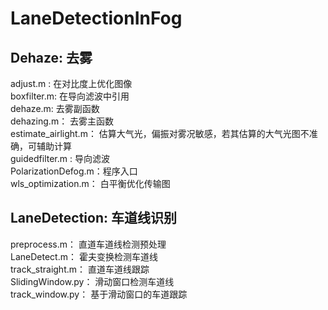 # LaneDetectionInFog
## Dehaze: 去雾      
   adjust.m : 在对比度上优化图像     
   boxfilter.m:  在导向滤波中引用       
   dehaze.m: 去雾副函数      
   dehazing.m： 去雾主函数        
   estimate_airlight.m： 估算大气光，偏振对雾况敏感，若其估算的大气光图不准确，可辅助计算        
   guidedfilter.m : 导向滤波        
   PolarizationDefog.m：程序入口     
   wls_optimization.m： 白平衡优化传输图     
## LaneDetection: 车道线识别
   preprocess.m： 直道车道线检测预处理     
   LaneDetect.m： 霍夫变换检测车道线  
   track_straight.m： 直道车道线跟踪        
   SlidingWindow.py： 滑动窗口检测车道线       
   track_window.py： 基于滑动窗口的车道跟踪
   
